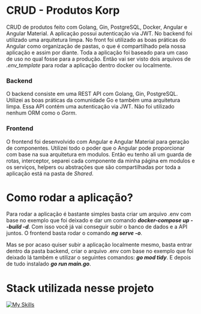 # CRUD - Produtos Korp

<p>
    CRUD de produtos feito com Golang, Gin, PostgreSQL, Docker, Angular e Angular Material. A aplicação possui autenticação via JWT. No backend foi utilizado uma arquitetura limpa. No front foi utilizado as boas práticas do Angular como organização de pastas, o que é compartilhado pela nossa aplicação e assim por diante. Toda a aplicação foi baseado para um caso de uso no qual fosse para a produção. Então vai ser visto dois arquivos de <i>.env_template</i> para rodar a aplicação dentro docker ou localmente.
</p>

### Backend

<p>
    O backend consiste em uma REST API com Golang, Gin, PostgreSQL. Utilizei as boas práticas da comunidade Go e também uma arquitetura limpa. Essa API contém uma autenticação via JWT. Não foi utilizado nenhum ORM como o <i>Gorm</i>.
</p>

### Frontend

<p>
    O frontend foi desenvolvido com Angular e Angular Material para geração de componentes. Utilizei todo o poder que o Angular pode proporcionar com base na sua arquitetura em modulos. Então eu tenho ali um guarda de rotas, interceptor, separei cada componente da minha página em modulos e os serviços, helpers ou abstrações que são compartilhadas por toda a aplicação está na pasta de <i>Shared</i>.
</p>

# Como rodar a aplicação?

<p>
    Para rodar a aplicação é bastante simples basta criar um arquivo .env com base no exemplo que foi deixado e dar um comando <strong><i>docker-compose up --build -d</i></strong>. Com isso você já vai conseguir subir o banco de dados e a API juntos. O frontend basta rodar o comando <strong><i>ng serve -o</i></strong>.
</p>
<p>
    Mas se por acaso quiser subir a aplicação localmente mesmo, basta entrar dentro da pasta backend, criar o arquivo .env com base no exemplo que foi deixado lá também e utilizar o seguintes comandos: <strong><i>go mod tidy</i></strong>. E depois de tudo instalado <strong><i>go run main.go</i></strong>.
</p>

# Stack utilizada nesse projeto

[![My Skills](https://skillicons.dev/icons?i=go,postgresql,docker,angular,ts&perline=3)](https://skillicons.dev)